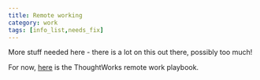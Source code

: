 ```yaml
---
title: Remote working
category: work
tags: [info_list,needs_fix]
---
```


More stuff needed here - there is a lot on this out there, possibly too much!

For now, [here](https://www.thoughtworks.com/remote-work-playbook) is the ThoughtWorks remote work playbook.